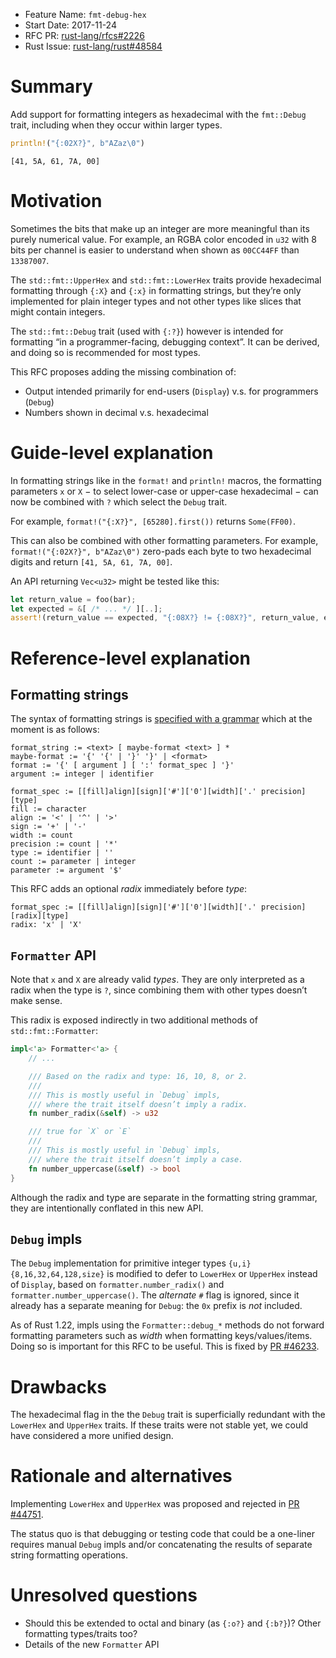 - Feature Name: `fmt-debug-hex`
- Start Date: 2017-11-24
- RFC PR: [rust-lang/rfcs#2226](https://github.com/rust-lang/rfcs/pull/2226)
- Rust Issue: [rust-lang/rust#48584](https://github.com/rust-lang/rust/issues/48584)

# Summary
[summary]: #summary

Add support for formatting integers as hexadecimal with the `fmt::Debug` trait,
including when they occur within larger types.

```rust
println!("{:02X?}", b"AZaz\0")
```
```
[41, 5A, 61, 7A, 00]
```

# Motivation
[motivation]: #motivation

Sometimes the bits that make up an integer are more meaningful than its purely numerical value.
For example, an RGBA color encoded in `u32` with 8 bits per channel is easier to understand
when shown as `00CC44FF` than `13387007`.

The `std::fmt::UpperHex` and `std::fmt::LowerHex` traits provide hexadecimal formatting
through `{:X}` and `{:x}` in formatting strings,
but they’re only implemented for plain integer types
and not other types like slices that might contain integers.

The `std::fmt::Debug` trait (used with `{:?}`) however is intended for
formatting “in a programmer-facing, debugging context”.
It can be derived, and doing so is recommended for most types.

This RFC proposes adding the missing combination of:

* Output intended primarily for end-users (`Display`) v.s. for programmers (`Debug`)
* Numbers shown in decimal v.s. hexadecimal

# Guide-level explanation
[guide-level-explanation]: #guide-level-explanation

In formatting strings like in the `format!` and `println!` macros,
the formatting parameters `x` or `X` − to select lower-case or upper-case hexadecimal −
can now be combined with `?` which select the `Debug` trait.

For example, `format!("{:X?}", [65280].first())` returns `Some(FF00)`.

This can also be combined with other formatting parameters.
For example, `format!("{:02X?}", b"AZaz\0")` zero-pads each byte to two hexadecimal digits
and return `[41, 5A, 61, 7A, 00]`.

An API returning `Vec<u32>` might be tested like this:

```rust
let return_value = foo(bar);
let expected = &[ /* ... */ ][..];
assert!(return_value == expected, "{:08X?} != {:08X?}", return_value, expected);
```

# Reference-level explanation
[reference-level-explanation]: #reference-level-explanation

## Formatting strings

The syntax of formatting strings
is [specified with a grammar](https://doc.rust-lang.org/std/fmt/#syntax)
which at the moment is as follows:

```
format_string := <text> [ maybe-format <text> ] *
maybe-format := '{' '{' | '}' '}' | <format>
format := '{' [ argument ] [ ':' format_spec ] '}'
argument := integer | identifier

format_spec := [[fill]align][sign]['#']['0'][width]['.' precision][type]
fill := character
align := '<' | '^' | '>'
sign := '+' | '-'
width := count
precision := count | '*'
type := identifier | ''
count := parameter | integer
parameter := argument '$'
```

This RFC adds an optional *radix* immediately before *type*:

```
format_spec := [[fill]align][sign]['#']['0'][width]['.' precision][radix][type]
radix: 'x' | 'X'
```

## `Formatter` API

Note that `x` and `X` are already valid *types*.
They are only interpreted as a radix when the type is `?`,
since combining them with other types doesn’t make sense.

This radix is exposed indirectly in two additional methods of `std::fmt::Formatter`:

```rust
impl<'a> Formatter<'a> {
    // ...

    /// Based on the radix and type: 16, 10, 8, or 2.
    ///
    /// This is mostly useful in `Debug` impls,
    /// where the trait itself doesn’t imply a radix.
    fn number_radix(&self) -> u32

    /// true for `X` or `E`
    ///
    /// This is mostly useful in `Debug` impls,
    /// where the trait itself doesn’t imply a case.
    fn number_uppercase(&self) -> bool
}
```

Although the radix and type are separate in the formatting string grammar,
they are intentionally conflated in this new API.

## `Debug` impls

The `Debug` implementation for primitive integer types `{u,i}{8,16,32,64,128,size}`
is modified to defer to `LowerHex` or `UpperHex` instead of `Display`,
based on `formatter.number_radix()` and `formatter.number_uppercase()`.
The *alternate* `#` flag is ignored, since it already has a separate meaning for `Debug`:
the `0x` prefix is *not* included.

As of Rust 1.22, impls using the `Formatter::debug_*` methods do not forward
formatting parameters such as *width* when formatting keys/values/items.
Doing so is important for this RFC to be useful.
This is fixed by [PR #46233](https://github.com/rust-lang/rust/pull/46233).

# Drawbacks
[drawbacks]: #drawbacks

The hexadecimal flag in the the `Debug` trait is superficially redundant
with the `LowerHex` and `UpperHex` traits.
If these traits were not stable yet, we could have considered a more unified design.

# Rationale and alternatives
[alternatives]: #alternatives

Implementing `LowerHex` and `UpperHex` was proposed and rejected
in [PR #44751](https://github.com/rust-lang/rust/pull/44751).

The status quo is that debugging or testing code that could be a one-liner
requires manual `Debug` impls and/or concatenating the results of separate
string formatting operations.

# Unresolved questions
[unresolved]: #unresolved-questions

* Should this be extended to octal and binary (as `{:o?}` and `{:b?}`)?
  Other formatting types/traits too?
* Details of the new `Formatter` API

